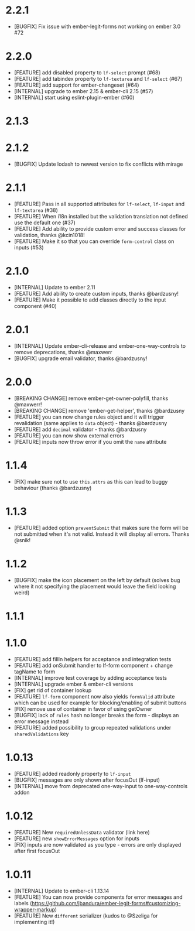 # 2.2.1
- [BUGFIX] Fix issue with ember-legit-forms not working on ember 3.0 #72

# 2.2.0
- [FEATURE] add disabled property to `lf-select` prompt (#68)
- [FEATURE] add tabindex property to `lf-textarea` and `lf-select` (#67)
- [FEATURE] add support for ember-changeset (#64)
- [INTERNAL] upgrade to ember 2.15 & ember-cli 2.15 (#57)
- [INTERNAL] start using eslint-plugin-ember (#60)

# 2.1.3
# 2.1.2
- [BUGFIX] Update lodash to newest version to fix conflicts with mirage


# 2.1.1
- [FEATURE] Pass in all supported attributes for `lf-select`, `lf-input` and
  `lf-textarea` (#38)
- [FEATURE] When i18n installed but the validation translation not defined use
  the default one (#37)
- [FEATURE] Add ability to provide custom error and success classes for validation, thanks @kcin1018!
- [FEATURE] Make it so that you can override `form-control` class on inputs (#53)

# 2.1.0
- [INTERNAL] Update to ember 2.11
- [FEATURE] Add ability to create custom inputs, thanks @bardzusny!
- [FEATURE] Make it possible to add classes directly to the input component
  (#40)

# 2.0.1

- [INTERNAL] Update ember-cli-release and ember-one-way-controls to remove deprecations, thanks @maxwerr
- [BUGFIX] upgrade email validator, thanks @bardzusny!
# 2.0.0

- [BREAKING CHANGE] remove ember-get-owner-polyfill, thanks @maxwerr!
- [BREAKING CHANGE] remove 'ember-get-helper', thanks @bardzusny
- [FEATURE] you can now change rules object and it will trigger revalidation (same applies to `data` object) - thanks @bardzusny
- [FEATURE] add `decimal` validator - thanks @bardzusny
- [FEATURE] you can now show external errors
- [FEATURE] inputs now throw error if you omit the `name` attribute

# 1.1.4
- [FIX] make sure not to use `this.attrs` as this can lead to buggy behaviour
  (thanks @bardzusny)

# 1.1.3
- [FEATURE] added option `preventSubmit` that makes sure the form will be not submitted when it's not valid. Instead it will display all errors. Thanks @snik!

# 1.1.2
- [BUGFIX] make the icon placement on the left by default (solves bug where it not specifying the placement would leave the field looking weird)

# 1.1.1

# 1.1.0
- [FEATURE] add fillIn helpers for acceptance and integration tests
- [FEATURE] add onSubmit handler to lf-form component + change tagName to form
- [INTERNAL] improve test coverage by adding acceptance tests
- [INTERNAL] upgrade ember & ember-cli versions
- [FIX] get rid of container lookup
- [FEATURE] `lf-form` component now also yields `formValid` attribute which can
  be used for example for blocking/enabling of submit buttons
- [FIX] remove use of container in favor of using getOwner
- [BUGFIX] lack of `rules` hash no longer breaks the form - displays an error message instead
- [FEATURE] added possibility to group repeated validations under `sharedValidations` key

# 1.0.13
- [FEATURE] added readonly property to `lf-input`
- [BUGFIX] messages are only shown after focusOut (lf-input)
- [INTERNAL] move from deprecated one-way-input to one-way-controls addon

# 1.0.12
- [FEATURE] New `requiredUnlessData` validator (link here)
- [FEATURE] new `showErrorMessages` option for inputs
- [FIX] inputs are now validated as you type - errors are only displayed after first focusOut

# 1.0.11
- [INTERNAL] Update to ember-cli 1.13.14
- [FEATURE] You can now provide components for error messages and labels (https://github.com/jbandura/ember-legit-forms#customizing-wrapper-markup)
- [FEATURE] New `different` serializer (kudos to @Szeliga for implementing it!)
